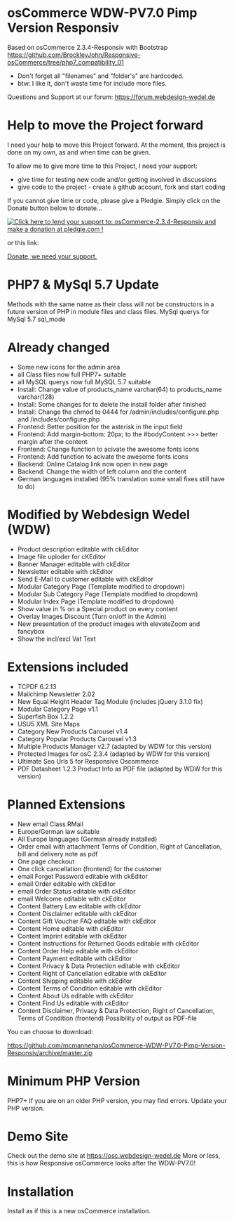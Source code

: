 osCommerce WDW-PV7.0 Pimp Version Responsiv
===========================================
Based on osCommerce 2.3.4-Responsiv with Bootstrap
https://github.com/BrockleyJohn/Responsive-osCommerce/tree/php7_compatibility_01

- Don't forget all "filenames" and "folder's" are hardcoded.
- btw: I like it, don't waste time for include more files.

Questions and Support at our forum: https://forum.webdesign-wedel.de

Help to move the Project forward
================================
I need your help to move this Project forward. At the moment, this project is done on my own, as and when time can be given.  

To allow me to give more time to this Project, I need your support:

- give time for testing new code and/or getting involved in discussions
- give code to the project - create a github account, fork and start coding

If you cannot give time or code, please give a Pledgie.  Simply click on the Donate button below to donate...

<a target="_blank" href='https://pledgie.com/campaigns/33267'><img alt='Click here to lend your support to: osCommerce-2.3.4-Responsiv and make a donation at pledgie.com !' src='https://pledgie.com/campaigns/33267.png?skin_name=chrome' border='0' ></a>

or this link:

<a target="_blank" href='https://www.paypal.com/cgi-bin/webscr?cmd=_s-xclick&hosted_button_id=FLUDFVAR3BL4U'>Donate, we need your support.</a>

PHP7 & MySql 5.7 Update
========================
Methods with the same name as their class will not be constructors in a future version of PHP in module files and class files. MySql querys for MySql 5.7 sql_mode 

Already changed
===============
- Some new icons for the admin area
- all Class files now full PHP7+ suitable
- all MySQL querys now full MySQL 5.7 suitable
- Install: Change value of products_name varchar(64) to products_name varchar(128)
- Install: Some changes for to delete the install folder after finished
- Install: Change the chmod to 0444 for /admin/includes/configure.php and /includes/configure.php
- Frontend: Better position for the asterisk in the input field
- Frontend: Add margin-bottom: 20px; to the #bodyContent >>> better margin after the content
- Frontend: Change function to acivate the awesome fonts icons
- Frontend: Add function to acivate the awesome fonts icons
- Backend: Online Catalog link now open in new page
- Backend: Change the width of left column and the content
- German languages installed (95% translation some small fixes still have to do)

Modified by Webdesign Wedel (WDW)
=================================
- Product description editable with ckEditor
- Image file uploder for cKEditor
- Banner Manager editable with ckEditor
- Newsletter editable with ckEditor
- Send E-Mail to customer editable with ckEditor
- Modular Category Page (Template modified to dropdown)
- Modular Sub Category Page (Template modified to dropdown)
- Modular Index Page (Template modified to dropdown)
- Show value in % on a Special product on every content
- Overlay Images Discount (Turn on/off in the Admin)
- New presentation of the product images with elevateZoom and fancybox
- Show the incl/excl Vat Text

Extensions included
===================
- TCPDF 6.2.13
- Mailchimp Newsletter 2.02
- New Equal Height Header Tag Module (includes jQuery 3.1.0 fix)
- Modular Category Page v1.1
- Superfish Box 1.2.2
- USU5 XML Site Maps
- Category New Products Carousel v1.4
- Category Popular Products Carousel v1.3
- Multiple Products Manager v2.7 (adapted by WDW for this version)
- Protected Images for osC 2.3.4 (adapted by WDW for this version)
- Ultimate Seo Urls 5 for Responsive Oscommerce
- PDF Datasheet 1.2.3 Product Info as PDF file (adapted by WDW for this version)

Planned Extensions
===================
- New email Class RMail
- Europe/German law suitable
- All Europe languages (German already installed)
- Order email with attachment Terms of Condition, Right of Cancellation, bill and delivery note as pdf
- One page checkout
- One click cancellation (frontend) for the customer
- email Forget Password editable with ckEditor 			 
- email Order editable with ckEditor
- email Order Status editable with ckEditor
- email Welcome editable with ckEditor
- Content Battery Law editable with ckEditor
- Content Disclaimer editable with ckEditor
- Content Gift Voucher FAQ editable with ckEditor
- Content Home editable with ckEditor
- Content Imprint editable with ckEditor
- Content Instructions for Returned Goods editable with ckEditor
- Content Order Help editable with ckEditor
- Content Payment editable with ckEditor
- Content Privacy & Data Protection editable with ckEditor
- Content Right of Cancellation editable with ckEditor
- Content Shipping editable with ckEditor
- Content Terms of Condition editable with ckEditor
- Content About Us editable with ckEditor
- Content Find Us editable with ckEditor
- Content Disclaimer, Privacy & Data Protection, Right of Cancellation, Terms of Condition (frontend) Possibility of output as PDF-file

You can choose to download:

https://github.com/mcmannehan/osCommerce-WDW-PV7.0-Pimp-Version-Responsiv/archive/master.zip

Minimum PHP Version
===================
PHP7+ If you are on an older PHP version, you may find errors.  Update your PHP version.

Demo Site
=========
Check out the demo site at https://osc.webdesign-wedel.de
More or less, this is how Responsive osCommerce looks after the WDW-PV7.0!

Installation
============
Install as if this is a new osCommerce installation.
